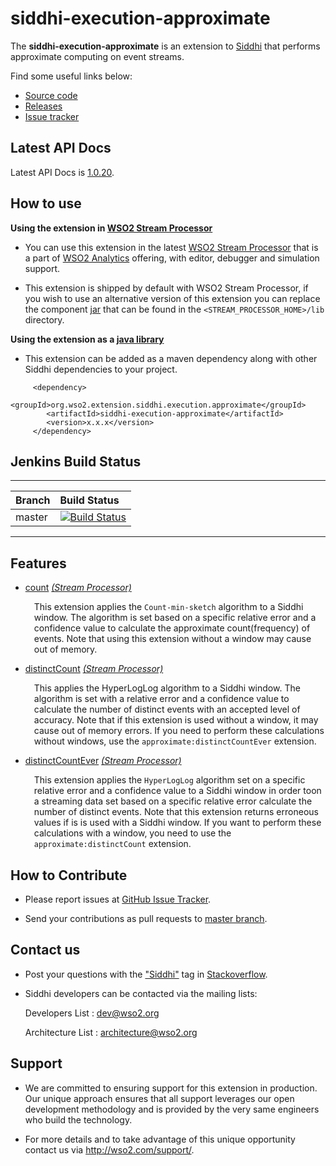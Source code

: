 # siddhi-execution-approximate
The **siddhi-execution-approximate** is an extension to <a target="_blank" href="https://wso2.github
.io/siddhi">Siddhi</a>  that performs approximate computing on event streams.

Find some useful links below:
* <a target="_blank" href="https://github.com/wso2-extensions/siddhi-execution-approximate">Source code</a>
* <a target="_blank" href="https://github.com/wso2-extensions/siddhi-execution-approximate/releases">Releases</a>
* <a target="_blank" href="https://github.com/wso2-extensions/siddhi-execution-approximate/issues">Issue tracker</a>

## Latest API Docs

Latest API Docs is <a target="_blank" href="https://wso2-extensions.github.io/siddhi-execution-approximate/api/1.0.20">1.0.20</a>.

## How to use

**Using the extension in <a target="_blank" href="https://github.com/wso2/product-sp">WSO2 Stream Processor</a>**

* You can use this extension in the latest <a target="_blank" href="https://github.com/wso2/product-sp/releases">WSO2 Stream Processor</a> that is a part of <a target="_blank" href="http://wso2.com/analytics?utm_source=gitanalytics&utm_campaign=gitanalytics_Jul17">WSO2 Analytics</a> offering, with editor, debugger and simulation support. 

* This extension is shipped by default with WSO2 Stream Processor, if you wish to use an alternative version of this extension you can replace the component <a target="_blank" href="https://https://github.com/wso2-extensions/siddhi-execution-approximate/releases">jar</a> that can be found in the `<STREAM_PROCESSOR_HOME>/lib` directory.

**Using the extension as a <a target="_blank" href="https://wso2.github.io/siddhi/documentation/running-as-a-java-library">java library</a>**

* This extension can be added as a maven dependency along with other Siddhi dependencies to your project.

```
     <dependency>
        <groupId>org.wso2.extension.siddhi.execution.approximate</groupId>
        <artifactId>siddhi-execution-approximate</artifactId>
        <version>x.x.x</version>
     </dependency>
```

## Jenkins Build Status

---

| Branch | Build Status |
| :------ |:------------ |
| master | [![Build Status](https://wso2.org/jenkins/job/siddhi/job/siddhi-execution-approximate/badge/icon)](https://wso2.org/jenkins/job/siddhi/job/siddhi-execution-approximate/) |

---

## Features

* <a target="_blank" href="https://wso2-extensions.github.io/siddhi-execution-approximate/api/1.0.20/#count-stream-processor">count</a> *<a target="_blank" href="https://wso2.github.io/siddhi/documentation/siddhi-4.0/#stream-processor">(Stream Processor)</a>*<br><div style="padding-left: 1em;"><p>This extension applies the <code>Count-min-sketch</code> algorithm to a Siddhi window. The algorithm is set based on a specific relative error and a confidence value to calculate the approximate count(frequency) of events. Note that using this extension without a window may cause out of memory.</p></div>
* <a target="_blank" href="https://wso2-extensions.github.io/siddhi-execution-approximate/api/1.0.20/#distinctcount-stream-processor">distinctCount</a> *<a target="_blank" href="https://wso2.github.io/siddhi/documentation/siddhi-4.0/#stream-processor">(Stream Processor)</a>*<br><div style="padding-left: 1em;"><p>This applies the HyperLogLog algorithm to a Siddhi window. The algorithm is set with a relative error and a confidence value to calculate the number of distinct events with an accepted level of accuracy. Note that if this extension is used without a window, it may cause out of memory errors. If you need to perform these calculations without windows, use the <code>approximate:distinctCountEver</code> extension.</p></div>
* <a target="_blank" href="https://wso2-extensions.github.io/siddhi-execution-approximate/api/1.0.20/#distinctcountever-stream-processor">distinctCountEver</a> *<a target="_blank" href="https://wso2.github.io/siddhi/documentation/siddhi-4.0/#stream-processor">(Stream Processor)</a>*<br><div style="padding-left: 1em;"><p>This extension applies the <code>HyperLogLog</code> algorithm set on a specific relative error and a confidence value to a Siddhi window in order toon a streaming data set based on a specific relative error calculate the number of distinct events. Note that this extension returns erroneous values if is is used with a Siddhi window. If you want to perform these calculations with a window, you need to use the <code>approximate:distinctCount</code> extension.</p></div>

## How to Contribute
 
  * Please report issues at <a target="_blank" href="https://github.com/wso2-extensions/siddhi-execution-approximate/issues">GitHub Issue Tracker</a>.
  
  * Send your contributions as pull requests to <a target="_blank" href="https://github.com/wso2-extensions/siddhi-execution-approximate/tree/master">master branch</a>. 
 
## Contact us 

 * Post your questions with the <a target="_blank" href="http://stackoverflow.com/search?q=siddhi">"Siddhi"</a> tag in <a target="_blank" href="http://stackoverflow.com/search?q=siddhi">Stackoverflow</a>. 
 
 * Siddhi developers can be contacted via the mailing lists:
 
    Developers List   : [dev@wso2.org](mailto:dev@wso2.org)
    
    Architecture List : [architecture@wso2.org](mailto:architecture@wso2.org)
 
## Support 

* We are committed to ensuring support for this extension in production. Our unique approach ensures that all support leverages our open development methodology and is provided by the very same engineers who build the technology. 

* For more details and to take advantage of this unique opportunity contact us via <a target="_blank" href="http://wso2.com/support?utm_source=gitanalytics&utm_campaign=gitanalytics_Jul17">http://wso2.com/support/</a>. 
